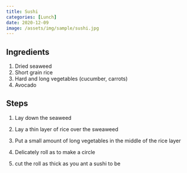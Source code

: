 ```yaml
---
title: Sushi
categories: [Lunch]
date: 2020-12-09
image: /assets/img/sample/sushi.jpg
---
```


## Ingredients

1. Dried seaweed
2. Short grain rice
3. Hard and long vegetables (cucumber, carrots)
4. Avocado

## Steps

1. Lay down the seaweed

2. Lay a thin layer of rice over the sweaweed

3. Put a small amount of long vegetables in the middle of the rice layer

5. Delicately roll as to make a circle

6. cut the roll as thick as you ant a sushi to be






